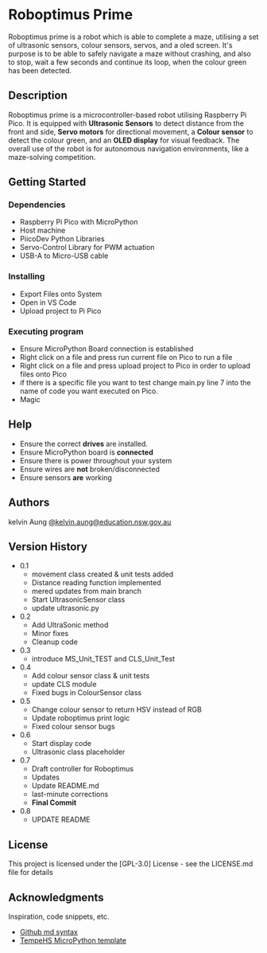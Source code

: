 # Roboptimus Prime


Roboptimus prime is a robot which is able to complete a maze, utilising a set of ultrasonic sensors, colour sensors, servos, and a oled screen. It's purpose is to be able to safely navigate a maze without crashing, and also to stop, wait a few seconds and continue its loop, when the colour green has been detected.

## Description
Roboptimus prime is a microcontroller-based robot utilising Raspberry Pi Pico. It is equipped with **Ultrasonic Sensors** to detect distance from the front and side, **Servo motors** for directional movement, a **Colour sensor** to detect the colour green, and an **OLED display** for visual feedback. The overall use of the robot is for autonomous navigation environments, like a maze-solving competition.

## Getting Started

### Dependencies

* Raspberry Pi Pico with MicroPython
* Host machine
* PiicoDev Python Libraries
* Servo-Control Library for PWM actuation
* USB-A to Micro-USB cable

### Installing

* Export Files onto System
* Open in VS Code
* Upload project to Pi Pico

### Executing program

* Ensure MicroPython Board connection is established
* Right click on a file and press run current file on Pico to run a file
* Right click on a file and press upload project to Pico in order to upload files onto Pico
* if there is a specific file you want to test change main.py line 7 into the name of code you want executed on Pico.
* Magic

## Help

* Ensure the correct **drives** are installed.
* Ensure MicroPython board is **connected**
* Ensure there is power throughout your system
* Ensure wires are **not** broken/disconnected
* Ensure sensors **are** working

## Authors

kelvin Aung
[@kelvin.aung@education.nsw.gov.au](https://github.com/TheFileExplorer)

## Version History

* 0.1
    * movement class created & unit tests added
    * Distance reading function implemented
    * mered updates from main branch
    * Start UltrasonicSensor class
    * update ultrasonic.py
* 0.2
    * Add UltraSonic method
    * Minor fixes
    * Cleanup code
* 0.3
    * introduce MS_Unit_TEST and CLS_Unit_Test
* 0.4
    * Add colour sensor class & unit tests
    * update CLS module
    * Fixed bugs in ColourSensor class
* 0.5
    * Change colour sensor to return HSV instead of RGB
    * Update roboptimus print logic
    * Fixed colour sensor bugs
* 0.6
    * Start display code
    * Ultrasonic class placeholder
* 0.7
    * Draft controller for Roboptimus
    * Updates
    * Update README.md
    * last-minute corrections
    * **Final Commit**
* 0.8
    * UPDATE README
     

## License

This project is licensed under the [GPL-3.0] License - see the LICENSE.md file for details

## Acknowledgments

Inspiration, code snippets, etc.
* [Github md syntax](https://docs.github.com/en/get-started/writing-on-github/getting-started-with-writing-and-formatting-on-github/basic-writing-and-formatting-syntax)
* [TempeHS MicroPython template](https://github.com/TempeHS/TempeHS_MicroPython_DevContainer)
